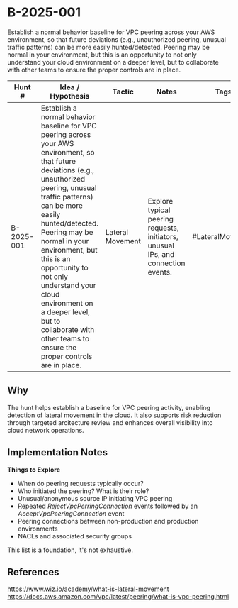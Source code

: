 # B-2025-001

Establish a normal behavior baseline for VPC peering across your AWS environment, so that future deviations (e.g., unauthorized peering, unusual traffic patterns) can be more easily hunted/detected. Peering may be normal in your environment, but this is an opportunity to not only understand your cloud environment on a deeper level, but to collaborate with other teams to ensure the proper controls are in place.

| Hunt #       | Idea / Hypothesis          | Tactic    | Notes                             | Tags      | Submitter |
|--------------|----------------------------|-----------|-----------------------------------|-----------|-----------|
| B-2025-001    | Establish a normal behavior baseline for VPC peering across your AWS environment, so that future deviations (e.g., unauthorized peering, unusual traffic patterns) can be more easily hunted/detected. Peering may be normal in your environment, but this is an opportunity to not only understand your cloud environment on a deeper level, but to collaborate with other teams to ensure the proper controls are in place. | Lateral Movement  | Explore typical peering requests, initiators, unusual IPs, and connection events. | #LateralMovement    | Bruce Breuer |

## Why
The hunt helps establish a baseline for VPC peering activity, enabling detection of lateral movement in the cloud. It also supports risk reduction through targeted arcitecture review and enhances overall visibility into cloud network operations.

## Implementation Notes
**Things to Explore**
- When do peering requests typically occur?
- Who initiated the peering? What is their role?
- Unusual/anonymous source IP initiating VPC peering
- Repeated _RejectVpcPerringConnection_ events followed by an _AcceptVpcPeeringConnection_ event
- Peering connections between non-production and production environments
- NACLs and associated security groups

This list is a foundation, it's not exhaustive.

## References
https://www.wiz.io/academy/what-is-lateral-movement
https://docs.aws.amazon.com/vpc/latest/peering/what-is-vpc-peering.html
